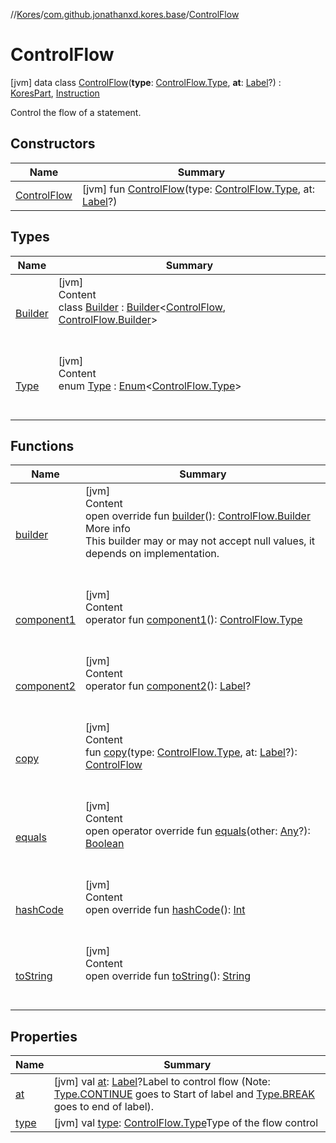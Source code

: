 //[Kores](../../index.md)/[com.github.jonathanxd.kores.base](../index.md)/[ControlFlow](index.md)



# ControlFlow  
 [jvm] data class [ControlFlow](index.md)(**type**: [ControlFlow.Type](-type/index.md), **at**: [Label](../-label/index.md)?) : [KoresPart](../../com.github.jonathanxd.kores/-kores-part/index.md), [Instruction](../../com.github.jonathanxd.kores/-instruction/index.md)

Control the flow of a statement.

   


## Constructors  
  
|  Name|  Summary| 
|---|---|
| <a name="com.github.jonathanxd.kores.base/ControlFlow/ControlFlow/#com.github.jonathanxd.kores.base.ControlFlow.Type#com.github.jonathanxd.kores.base.Label?/PointingToDeclaration/"></a>[ControlFlow](-control-flow.md)| <a name="com.github.jonathanxd.kores.base/ControlFlow/ControlFlow/#com.github.jonathanxd.kores.base.ControlFlow.Type#com.github.jonathanxd.kores.base.Label?/PointingToDeclaration/"></a> [jvm] fun [ControlFlow](-control-flow.md)(type: [ControlFlow.Type](-type/index.md), at: [Label](../-label/index.md)?)   <br>


## Types  
  
|  Name|  Summary| 
|---|---|
| <a name="com.github.jonathanxd.kores.base/ControlFlow.Builder///PointingToDeclaration/"></a>[Builder](-builder/index.md)| <a name="com.github.jonathanxd.kores.base/ControlFlow.Builder///PointingToDeclaration/"></a>[jvm]  <br>Content  <br>class [Builder](-builder/index.md) : [Builder](../../com.github.jonathanxd.kores.builder/-builder/index.md)<[ControlFlow](index.md), [ControlFlow.Builder](-builder/index.md)>   <br><br><br>
| <a name="com.github.jonathanxd.kores.base/ControlFlow.Type///PointingToDeclaration/"></a>[Type](-type/index.md)| <a name="com.github.jonathanxd.kores.base/ControlFlow.Type///PointingToDeclaration/"></a>[jvm]  <br>Content  <br>enum [Type](-type/index.md) : [Enum](https://kotlinlang.org/api/latest/jvm/stdlib/kotlin/-enum/index.html)<[ControlFlow.Type](-type/index.md)>   <br><br><br>


## Functions  
  
|  Name|  Summary| 
|---|---|
| <a name="com.github.jonathanxd.kores.base/ControlFlow/builder/#/PointingToDeclaration/"></a>[builder](builder.md)| <a name="com.github.jonathanxd.kores.base/ControlFlow/builder/#/PointingToDeclaration/"></a>[jvm]  <br>Content  <br>open override fun [builder](builder.md)(): [ControlFlow.Builder](-builder/index.md)  <br>More info  <br>This builder may or may not accept null values, it depends on implementation.  <br><br><br>
| <a name="com.github.jonathanxd.kores.base/ControlFlow/component1/#/PointingToDeclaration/"></a>[component1](component1.md)| <a name="com.github.jonathanxd.kores.base/ControlFlow/component1/#/PointingToDeclaration/"></a>[jvm]  <br>Content  <br>operator fun [component1](component1.md)(): [ControlFlow.Type](-type/index.md)  <br><br><br>
| <a name="com.github.jonathanxd.kores.base/ControlFlow/component2/#/PointingToDeclaration/"></a>[component2](component2.md)| <a name="com.github.jonathanxd.kores.base/ControlFlow/component2/#/PointingToDeclaration/"></a>[jvm]  <br>Content  <br>operator fun [component2](component2.md)(): [Label](../-label/index.md)?  <br><br><br>
| <a name="com.github.jonathanxd.kores.base/ControlFlow/copy/#com.github.jonathanxd.kores.base.ControlFlow.Type#com.github.jonathanxd.kores.base.Label?/PointingToDeclaration/"></a>[copy](copy.md)| <a name="com.github.jonathanxd.kores.base/ControlFlow/copy/#com.github.jonathanxd.kores.base.ControlFlow.Type#com.github.jonathanxd.kores.base.Label?/PointingToDeclaration/"></a>[jvm]  <br>Content  <br>fun [copy](copy.md)(type: [ControlFlow.Type](-type/index.md), at: [Label](../-label/index.md)?): [ControlFlow](index.md)  <br><br><br>
| <a name="kotlin/Any/equals/#kotlin.Any?/PointingToDeclaration/"></a>[equals](../../com.github.jonathanxd.kores.util/-simple-resolver/index.md#%5Bkotlin%2FAny%2Fequals%2F%23kotlin.Any%3F%2FPointingToDeclaration%2F%5D%2FFunctions%2F-1211764316)| <a name="kotlin/Any/equals/#kotlin.Any?/PointingToDeclaration/"></a>[jvm]  <br>Content  <br>open operator override fun [equals](../../com.github.jonathanxd.kores.util/-simple-resolver/index.md#%5Bkotlin%2FAny%2Fequals%2F%23kotlin.Any%3F%2FPointingToDeclaration%2F%5D%2FFunctions%2F-1211764316)(other: [Any](https://kotlinlang.org/api/latest/jvm/stdlib/kotlin/-any/index.html)?): [Boolean](https://kotlinlang.org/api/latest/jvm/stdlib/kotlin/-boolean/index.html)  <br><br><br>
| <a name="kotlin/Any/hashCode/#/PointingToDeclaration/"></a>[hashCode](../../com.github.jonathanxd.kores.util/-simple-resolver/index.md#%5Bkotlin%2FAny%2FhashCode%2F%23%2FPointingToDeclaration%2F%5D%2FFunctions%2F-1211764316)| <a name="kotlin/Any/hashCode/#/PointingToDeclaration/"></a>[jvm]  <br>Content  <br>open override fun [hashCode](../../com.github.jonathanxd.kores.util/-simple-resolver/index.md#%5Bkotlin%2FAny%2FhashCode%2F%23%2FPointingToDeclaration%2F%5D%2FFunctions%2F-1211764316)(): [Int](https://kotlinlang.org/api/latest/jvm/stdlib/kotlin/-int/index.html)  <br><br><br>
| <a name="kotlin/Any/toString/#/PointingToDeclaration/"></a>[toString](../../com.github.jonathanxd.kores.util/-simple-resolver/index.md#%5Bkotlin%2FAny%2FtoString%2F%23%2FPointingToDeclaration%2F%5D%2FFunctions%2F-1211764316)| <a name="kotlin/Any/toString/#/PointingToDeclaration/"></a>[jvm]  <br>Content  <br>open override fun [toString](../../com.github.jonathanxd.kores.util/-simple-resolver/index.md#%5Bkotlin%2FAny%2FtoString%2F%23%2FPointingToDeclaration%2F%5D%2FFunctions%2F-1211764316)(): [String](https://kotlinlang.org/api/latest/jvm/stdlib/kotlin/-string/index.html)  <br><br><br>


## Properties  
  
|  Name|  Summary| 
|---|---|
| <a name="com.github.jonathanxd.kores.base/ControlFlow/at/#/PointingToDeclaration/"></a>[at](at.md)| <a name="com.github.jonathanxd.kores.base/ControlFlow/at/#/PointingToDeclaration/"></a> [jvm] val [at](at.md): [Label](../-label/index.md)?Label to control flow (Note: [Type.CONTINUE](-type/-c-o-n-t-i-n-u-e/index.md) goes to Start of label and [Type.BREAK](-type/-b-r-e-a-k/index.md) goes to end of label).   <br>
| <a name="com.github.jonathanxd.kores.base/ControlFlow/type/#/PointingToDeclaration/"></a>[type](type.md)| <a name="com.github.jonathanxd.kores.base/ControlFlow/type/#/PointingToDeclaration/"></a> [jvm] val [type](type.md): [ControlFlow.Type](-type/index.md)Type of the flow control   <br>

